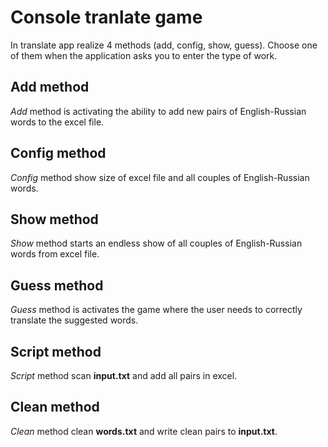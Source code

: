 # Console tranlate game

In translate app realize 4 methods (add, config, show, guess).
Сhoose one of them when the application asks you to enter the type of work.


## Add method
*Add* method is activating the ability to add new pairs of English-Russian words to the excel file.


## Config method
*Config* method show size of excel file and all couples of English-Russian words.


## Show method
*Show* method starts an endless show of all couples of English-Russian words from excel file.


## Guess method
*Guess* method is activates the game where the user needs to correctly translate the suggested words.


## Script method
*Script* method scan __input.txt__ and add all pairs in excel.


## Clean method
*Clean* method clean __words.txt__ and write clean pairs to __input.txt__.
